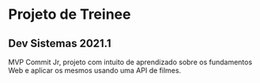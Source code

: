 # **Projeto de Treinee** 
## Dev Sistemas 2021.1

MVP Commit Jr, projeto com intuito de aprendizado sobre os fundamentos Web e aplicar os mesmos usando uma API de filmes.